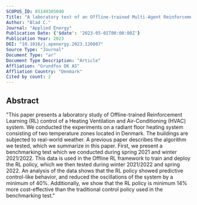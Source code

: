 ```yaml
---
SCOPUS_ID: 85149305040
Title: "A laboratory test of an Offline-trained Multi-Agent Reinforcement Learning Algorithm for Heating Systems"
Author: "Blad C."
Journal: "Applied Energy"
Publication Date: {'$date': '2023-05-01T00:00:00Z'}
Publication Year: 2023
DOI: "10.1016/j.apenergy.2023.120807"
Source Type: "Journal"
Document Type: "ar"
Document Type Description: "Article"
Affliation: "Grundfos DK AS"
Affliation Country: "Denmark"
Cited by count: 2
---
```


## Abstract
"This paper presents a laboratory study of Offline-trained Reinforcement Learning (RL) control of a Heating Ventilation and Air-Conditioning (HVAC) system. We conducted the experiments on a radiant floor heating system consisting of two temperature zones located in Denmark. The buildings are subjected to real-world weather. A previous paper describes the algorithm we tested, which we summarize in this paper. First, we present a benchmarking test which we conducted during spring 2021 and winter 2021/2022. This data is used in the Offline RL framework to train and deploy the RL policy, which we then tested during winter 2021/2022 and spring 2022. An analysis of the data shows that the RL policy showed predictive control-like behavior, and reduced the oscillations of the system by a minimum of 40%. Additionally, we show that the RL policy is minimum 14% more cost-effective than the traditional control policy used in the benchmarking test."
